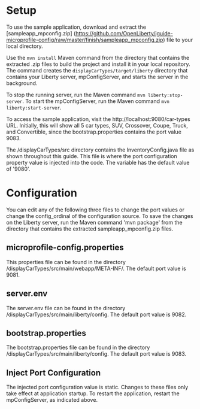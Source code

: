 # Setup

To use the sample application, download and extract the [sampleapp_mpconfig.zip] 
(https://github.com/OpenLiberty/iguide-microprofile-config/raw/master/finish/sampleapp_mpconfig.zip) 
file to your local directory.

Use the `mvn install` Maven command from the directory that contains the extracted .zip files 
to build the project and install it in your local repository. The command creates the 
`displayCarTypes/target/liberty` directory that contains your Liberty server, mpConfigServer, 
and starts the server in the background.

To stop the running server, run the Maven command `mvn liberty:stop-server`. To start
the mpConfigServer, run the Maven command `mvn liberty:start-server`.

To access the sample application, visit the http://localhost:9080/car-types URL. Initially, this will 
show all 5 car types, SUV, Crossover, Coupe, Truck, and Convertible, since the bootstrap.properties
contains the port value 9083. 

The <extract-directory>/displayCarTypes/src directory contains the 
InventoryConfig.java file as shown throughout this guide.  This file is where the 
port configuration property value is injected into the code. The variable has the 
default value of '9080'. 

# Configuration
You can edit any of the following three files to change the port values or change the 
config_ordinal of the configuration source. To save the changes on the Liberty 
server, run the Maven command 'mvn package' from the directory that contains 
the extracted sampleapp_mpconfig.zip files.

## microprofile-config.properties
This properties file can be found in the directory 
<extract-directory>/displayCarTypes/src/main/webapp/META-INF/.
The default port value is 9081. 

## server.env
The server.env file can be found in the directory  
<extract-directory>/displayCarTypes/src/main/liberty/config.
The default port value is 9082.  

## bootstrap.properties
The bootstrap.properties file can be found in the directory  
<extract-directory>/displayCarTypes/src/main/liberty/config.
The default port value is 9083. 

## Inject Port Configuration
The injected port configuration value is static. Changes to these files only 
take effect at application startup. To restart the application, restart 
the mpConfigServer, as indicated above. 